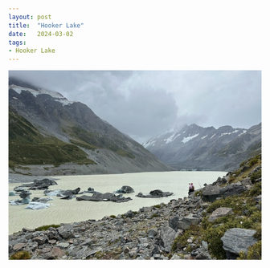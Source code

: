 ```yaml
---
layout: post
title:  "Hooker Lake"
date:   2024-03-02
tags:
- Hooker Lake
---
```

![Hooker Lake](/media/2024-03-02-Hooker-Lake.jpeg)